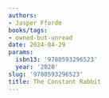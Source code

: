 ```yaml
---
authors:
- Jasper Fforde
books/tags:
- owned-but-unread
date: 2024-04-29
params:
  isbn13: '9780593296523'
  year: '2020'
slug: '9780593296523'
title: The Constant Rabbit
---
```


<!--more-->